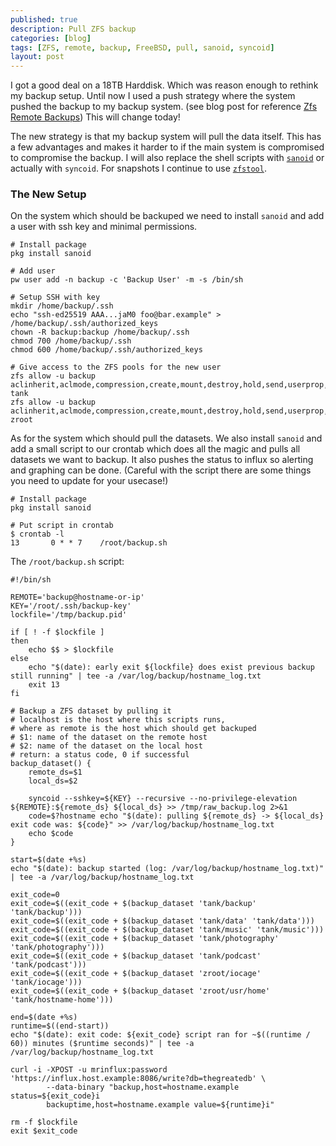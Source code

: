 ```yaml
---
published: true
description: Pull ZFS backup
categories: [blog]
tags: [ZFS, remote, backup, FreeBSD, pull, sanoid, syncoid]
layout: post
---
```


I got a good deal on a 18TB Harddisk.
Which was reason enough to rethink my backup setup.
Until now I used a push strategy where the system pushed the backup
to my backup system. (see blog post for reference [Zfs Remote Backups](/blog/2017/03/31/ZFS-remote-backups/))
This will change today!


The new strategy is that my backup system will pull the data itself.
This has a few advantages and makes it harder to if the main system
is compromised to compromise the backup.
I will also replace the shell scripts with [`sanoid`](https://www.freshports.org/sysutils/sanoid/) or actually with `syncoid`.
For snapshots I continue to use [`zfstool`](https://www.freshports.org/sysutils/zfstools/).


### The New Setup

On the system which should be backuped we need to install `sanoid` and add a user
with ssh key and minimal permissions.

```
# Install package
pkg install sanoid

# Add user
pw user add -n backup -c 'Backup User' -m -s /bin/sh

# Setup SSH with key
mkdir /home/backup/.ssh
echo "ssh-ed25519 AAA...jaM0 foo@bar.example" > /home/backup/.ssh/authorized_keys
chown -R backup:backup /home/backup/.ssh 
chmod 700 /home/backup/.ssh
chmod 600 /home/backup/.ssh/authorized_keys

# Give access to the ZFS pools for the new user
zfs allow -u backup aclinherit,aclmode,compression,create,mount,destroy,hold,send,userprop,snapshot tank
zfs allow -u backup aclinherit,aclmode,compression,create,mount,destroy,hold,send,userprop,snapshot zroot
```


As for the system which should pull the datasets.
We also install `sanoid` and add a small script to our crontab
which does all the magic and pulls all datasets we want to backup.
It also pushes the status to influx so alerting and graphing can be done.
(Careful with the script there are some things you need to update for your usecase!)


```
# Install package
pkg install sanoid

# Put script in crontab
$ crontab -l
13       0 * * 7	/root/backup.sh
```

The `/root/backup.sh` script:

```
#!/bin/sh

REMOTE='backup@hostname-or-ip'
KEY='/root/.ssh/backup-key'
lockfile='/tmp/backup.pid'

if [ ! -f $lockfile ]
then
    echo $$ > $lockfile
else
    echo "$(date): early exit ${lockfile} does exist previous backup still running" | tee -a /var/log/backup/hostname_log.txt
    exit 13
fi

# Backup a ZFS dataset by pulling it
# localhost is the host where this scripts runs,
# where as remote is the host which should get backuped
# $1: name of the dataset on the remote host
# $2: name of the dataset on the local host
# return: a status code, 0 if successful
backup_dataset() {
    remote_ds=$1
    local_ds=$2

    syncoid --sshkey=${KEY} --recursive --no-privilege-elevation ${REMOTE}:${remote_ds} ${local_ds} >> /tmp/raw_backup.log 2>&1
    code=$?hostname echo "$(date): pulling ${remote_ds} -> ${local_ds} exit code was: ${code}" >> /var/log/backup/hostname_log.txt
    echo $code
}

start=$(date +%s)
echo "$(date): backup started (log: /var/log/backup/hostname_log.txt)" | tee -a /var/log/backup/hostname_log.txt

exit_code=0
exit_code=$((exit_code + $(backup_dataset 'tank/backup' 'tank/backup')))
exit_code=$((exit_code + $(backup_dataset 'tank/data' 'tank/data')))
exit_code=$((exit_code + $(backup_dataset 'tank/music' 'tank/music')))
exit_code=$((exit_code + $(backup_dataset 'tank/photography' 'tank/photography')))
exit_code=$((exit_code + $(backup_dataset 'tank/podcast' 'tank/podcast')))
exit_code=$((exit_code + $(backup_dataset 'zroot/iocage' 'tank/iocage')))
exit_code=$((exit_code + $(backup_dataset 'zroot/usr/home' 'tank/hostname-home')))

end=$(date +%s)
runtime=$((end-start))
echo "$(date): exit code: ${exit_code} script ran for ~$((runtime / 60)) minutes ($runtime seconds)" | tee -a /var/log/backup/hostname_log.txt

curl -i -XPOST -u mrinflux:password 'https://influx.host.example:8086/write?db=thegreatedb' \
        --data-binary "backup,host=hostname.example status=${exit_code}i
        backuptime,host=hostname.example value=${runtime}i"

rm -f $lockfile
exit $exit_code
```

